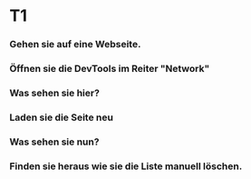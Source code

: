 # T1

### Gehen sie auf eine Webseite.
### Öffnen sie die DevTools im Reiter "Network"
### Was sehen sie hier?
### Laden sie die Seite neu
### Was sehen sie nun?
### Finden sie heraus wie sie die Liste manuell löschen.


